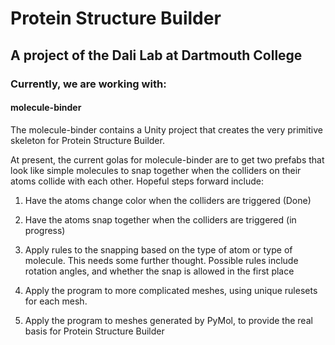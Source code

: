 # Protein Structure Builder

## A project of the Dali Lab at Dartmouth College

### Currently, we are working with:

#### molecule-binder

The molecule-binder contains a Unity project that creates the very primitive skeleton for Protein Structure Builder.

At present, the current golas for molecule-binder are to get two prefabs that look like simple molecules to snap together when the colliders on their atoms collide with each other. Hopeful steps forward include:

1) Have the atoms change color when the colliders are triggered (Done)

2) Have the atoms snap together when the colliders are triggered (in progress)

3) Apply rules to the snapping based on the type of atom or type of molecule. This needs some further thought. Possible rules include rotation angles, and whether the snap is allowed in the first place

4) Apply the program to more complicated meshes, using unique rulesets for each mesh.

5) Apply the program to meshes generated by PyMol, to provide the real basis for Protein Structure Builder
